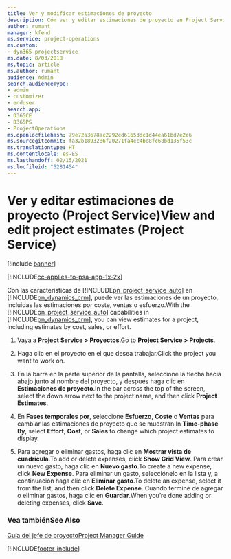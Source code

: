 ```yaml
---
title: Ver y modificar estimaciones de proyecto
description: Cóm ver y editar estimaciones de proyecto en Project Service
author: rumant
manager: kfend
ms.service: project-operations
ms.custom:
- dyn365-projectservice
ms.date: 8/03/2018
ms.topic: article
ms.author: rumant
audience: Admin
search.audienceType:
- admin
- customizer
- enduser
search.app:
- D365CE
- D365PS
- ProjectOperations
ms.openlocfilehash: 79e72a3678ac2292cd61653dc1d44ea61bd7e2e6
ms.sourcegitcommit: fa32b1893286f20271fa4ec4be8fc68bd135f53c
ms.translationtype: HT
ms.contentlocale: es-ES
ms.lasthandoff: 02/15/2021
ms.locfileid: "5281454"
---
```

# <a name="view-and-edit-project-estimates-project-service"></a><span data-ttu-id="d36c4-103">Ver y editar estimaciones de proyecto (Project Service)</span><span class="sxs-lookup"><span data-stu-id="d36c4-103">View and edit project estimates (Project Service)</span></span>

[!include [banner](../includes/psa-now-project-operations.md)]

[!INCLUDE[cc-applies-to-psa-app-1x-2x](../includes/cc-applies-to-psa-app-1x-2x.md)]

<span data-ttu-id="d36c4-104">Con las características de [!INCLUDE[pn_project_service_auto](../includes/pn-project-service-auto.md)] en [!INCLUDE[pn_dynamics_crm](../includes/pn-dynamics-crm.md)], puede ver las estimaciones de un proyecto, incluidas las estimaciones por coste, ventas o esfuerzo.</span><span class="sxs-lookup"><span data-stu-id="d36c4-104">With the [!INCLUDE[pn_project_service_auto](../includes/pn-project-service-auto.md)] capabilities in [!INCLUDE[pn_dynamics_crm](../includes/pn-dynamics-crm.md)], you can view estimates for a project, including estimates by cost, sales, or effort.</span></span>  
  
1.  <span data-ttu-id="d36c4-105">Vaya a **Project Service > Proyectos**.</span><span class="sxs-lookup"><span data-stu-id="d36c4-105">Go to **Project Service > Projects**.</span></span>  
  
2.  <span data-ttu-id="d36c4-106">Haga clic en el proyecto en el que desea trabajar.</span><span class="sxs-lookup"><span data-stu-id="d36c4-106">Click the project you want to work on.</span></span>  
  
3.  <span data-ttu-id="d36c4-107">En la barra en la parte superior de la pantalla, seleccione la flecha hacia abajo junto al nombre del proyecto, y después haga clic en **Estimaciones de proyecto**.</span><span class="sxs-lookup"><span data-stu-id="d36c4-107">In the bar across the top of the screen, select the down arrow next to the project name, and then click **Project Estimates**.</span></span>  
  
4.  <span data-ttu-id="d36c4-108">En **Fases temporales por**, seleccione **Esfuerzo**, **Coste** o **Ventas** para cambiar las estimaciones de proyecto que se muestran.</span><span class="sxs-lookup"><span data-stu-id="d36c4-108">In **Time-phase By**, select **Effort**, **Cost**, or **Sales** to change which project estimates to display.</span></span>  
  
5.  <span data-ttu-id="d36c4-109">Para agregar o eliminar gastos, haga clic en **Mostrar vista de cuadrícula**.</span><span class="sxs-lookup"><span data-stu-id="d36c4-109">To add or delete expenses, click **Show Grid View**.</span></span> <span data-ttu-id="d36c4-110">Para crear un nuevo gasto, haga clic en **Nuevo gasto**.</span><span class="sxs-lookup"><span data-stu-id="d36c4-110">To create a new expense, click **New Expense**.</span></span> <span data-ttu-id="d36c4-111">Para eliminar un gasto, selecciónelo en la lista y, a continuación haga clic en **Eliminar gasto**.</span><span class="sxs-lookup"><span data-stu-id="d36c4-111">To delete an expense, select it from the list, and then click **Delete Expense**.</span></span> <span data-ttu-id="d36c4-112">Cuando termine de agregar o eliminar gastos, haga clic en **Guardar**.</span><span class="sxs-lookup"><span data-stu-id="d36c4-112">When you’re done adding or deleting expenses, click **Save**.</span></span>  
  
### <a name="see-also"></a><span data-ttu-id="d36c4-113">Vea también</span><span class="sxs-lookup"><span data-stu-id="d36c4-113">See Also</span></span>  
 [<span data-ttu-id="d36c4-114">Guía del jefe de proyecto</span><span class="sxs-lookup"><span data-stu-id="d36c4-114">Project Manager Guide</span></span>](../psa/project-manager-guide.md)


[!INCLUDE[footer-include](../includes/footer-banner.md)]